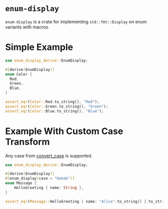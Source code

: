 # `enum-display`

`enum-display` is a crate for implementing `std::fmt::Display` on enum variants with macros.

# Simple Example

```rust
use enum_display_derive::EnumDisplay;

#[derive(EnumDisplay)]
enum Color {
  Red,
  Green,
  Blue,
}

assert_eq!(Color::Red.to_string(), "Red");
assert_eq!(Color::Green.to_string(), "Green");
assert_eq!(Color::Blue.to_string(), "Blue");
```

# Example With Custom Case Transform

Any case from [convert_case](https://docs.rs/convert_case/latest/convert_case/) is supported.

```rust
use enum_display_derive::EnumDisplay;

#[derive(EnumDisplay)]
#[enum_display(case = "Kebab")]
enum Message {
    HelloGreeting { name: String },
}

assert_eq!(Message::HelloGreeting { name: "Alice".to_string() }.to_string(), "hello-greeting");
```
